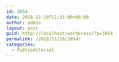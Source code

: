 ```yaml
---
id: 3854
date: 2018-11-10T11:31:00+00:00
author: admin
layout: post
guid: http://localhost/wordpress/?p=3854
permalink: /2018/11/10/3854/
categories:
  - Publieditorial
---
```

<!-- Begin MailChimp Signup Form -->

<link href="//cdn-images.mailchimp.com/embedcode/classic-10_7.css" rel="stylesheet" type="text/css" />

<div id="mc_embed_signup">
</div>


  
<!--End mc_embed_signup-->